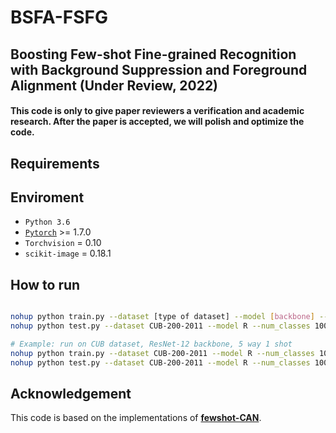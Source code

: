 # BSFA-FSFG

## Boosting Few-shot Fine-grained Recognition with Background Suppression and Foreground Alignment (Under Review, 2022)
 
#### This code is only to give paper reviewers a verification and academic research. After the paper is accepted, we will polish and optimize the code.



## Requirements
## Enviroment
 - `Python 3.6`
 - [`Pytorch`](http://pytorch.org/) >= 1.7.0 
 - `Torchvision` = 0.10
 - `scikit-image` = 0.18.1

## How to run

```bash

nohup python train.py --dataset [type of dataset] --model [backbone] --num_classes [num-classes] --nExemplars [num-shots]
nohup python test.py --dataset CUB-200-2011 --model R --num_classes 100 --nExemplars 5

# Example: run on CUB dataset, ResNet-12 backbone, 5 way 1 shot
nohup python train.py --dataset CUB-200-2011 --model R --num_classes 100 --nExemplars 1
nohup python test.py --dataset CUB-200-2011 --model R --num_classes 100 --nExemplars 1

```

[comment]: <> (### Data Preparation)

[comment]: <> (Download Datasets from:)

[comment]: <> (链接：https://pan.baidu.com/s/1Bevdjvf5xjroy3U-DA6w7Q )

[comment]: <> (提取码：ZZC3)

## Acknowledgement

This code is based on the implementations of [**fewshot-CAN**](https://github.com/blue-blue272/fewshot-CAN).

